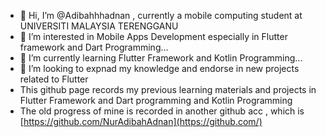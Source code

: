 - 👋 Hi, I’m @Adibahhhadnan , currently a mobile computing student at UNIVERSITI MALAYSIA TERENGGANU
- 👀 I’m interested in Mobile Apps Development especially in Flutter framework and Dart Programming...
- 🌱 I’m currently learning Flutter Framework and Kotlin Programming...
- 💞️ I’m looking to expnad my knowledge and endorse in new projects related to Flutter
- This github page records my previous learning materials and projects in Flutter Framework and Dart programming and Kotlin Programming
- The old progress of mine is recorded in another github acc , which is [https://github.com/NurAdibahAdnan](https://github.com/)
<!---
NurAdibahAdnan/NurAdibahAdnan is a ✨ special ✨ repository because its `README.md` (this file) appears on your GitHub profile.
You can click the Preview link to take a look at your changes.
--->
